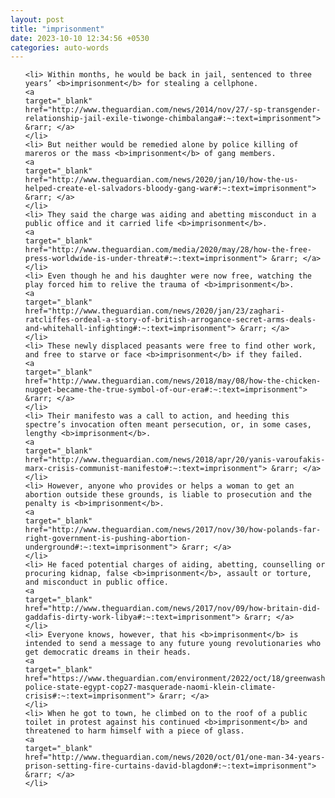 ```yaml
---
layout: post
title: "imprisonment"
date: 2023-10-10 12:34:56 +0530
categories: auto-words
---
```

<ol>

    <li> Within months, he would be back in jail, sentenced to three years’ <b>imprisonment</b> for stealing a cellphone.
    <a 
    target="_blank" 
    href="http://www.theguardian.com/news/2014/nov/27/-sp-transgender-relationship-jail-exile-tiwonge-chimbalanga#:~:text=imprisonment"> &rarr; </a>
    </li>
    <li> But neither would be remedied alone by police killing of mareros or the mass <b>imprisonment</b> of gang members.
    <a 
    target="_blank" 
    href="http://www.theguardian.com/news/2020/jan/10/how-the-us-helped-create-el-salvadors-bloody-gang-war#:~:text=imprisonment"> &rarr; </a>
    </li>
    <li> They said the charge was aiding and abetting misconduct in a public office and it carried life <b>imprisonment</b>.
    <a 
    target="_blank" 
    href="http://www.theguardian.com/media/2020/may/28/how-the-free-press-worldwide-is-under-threat#:~:text=imprisonment"> &rarr; </a>
    </li>
    <li> Even though he and his daughter were now free, watching the play forced him to relive the trauma of <b>imprisonment</b>.
    <a 
    target="_blank" 
    href="http://www.theguardian.com/news/2020/jan/23/zaghari-ratcliffes-ordeal-a-story-of-british-arrogance-secret-arms-deals-and-whitehall-infighting#:~:text=imprisonment"> &rarr; </a>
    </li>
    <li> These newly displaced peasants were free to find other work, and free to starve or face <b>imprisonment</b> if they failed.
    <a 
    target="_blank" 
    href="http://www.theguardian.com/news/2018/may/08/how-the-chicken-nugget-became-the-true-symbol-of-our-era#:~:text=imprisonment"> &rarr; </a>
    </li>
    <li> Their manifesto was a call to action, and heeding this spectre’s invocation often meant persecution, or, in some cases, lengthy <b>imprisonment</b>.
    <a 
    target="_blank" 
    href="http://www.theguardian.com/news/2018/apr/20/yanis-varoufakis-marx-crisis-communist-manifesto#:~:text=imprisonment"> &rarr; </a>
    </li>
    <li> However, anyone who provides or helps a woman to get an abortion outside these grounds, is liable to prosecution and the penalty is <b>imprisonment</b>.
    <a 
    target="_blank" 
    href="http://www.theguardian.com/news/2017/nov/30/how-polands-far-right-government-is-pushing-abortion-underground#:~:text=imprisonment"> &rarr; </a>
    </li>
    <li> He faced potential charges of aiding, abetting, counselling or procuring kidnap, false <b>imprisonment</b>, assault or torture, and misconduct in public office.
    <a 
    target="_blank" 
    href="http://www.theguardian.com/news/2017/nov/09/how-britain-did-gaddafis-dirty-work-libya#:~:text=imprisonment"> &rarr; </a>
    </li>
    <li> Everyone knows, however, that his <b>imprisonment</b> is intended to send a message to any future young revolutionaries who get democratic dreams in their heads.
    <a 
    target="_blank" 
    href="https://www.theguardian.com/environment/2022/oct/18/greenwashing-police-state-egypt-cop27-masquerade-naomi-klein-climate-crisis#:~:text=imprisonment"> &rarr; </a>
    </li>
    <li> When he got to town, he climbed on to the roof of a public toilet in protest against his continued <b>imprisonment</b> and threatened to harm himself with a piece of glass.
    <a 
    target="_blank" 
    href="http://www.theguardian.com/news/2020/oct/01/one-man-34-years-prison-setting-fire-curtains-david-blagdon#:~:text=imprisonment"> &rarr; </a>
    </li>